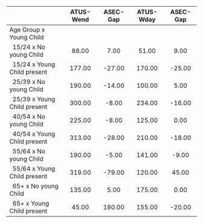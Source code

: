 
|                      |    ATUS-Wend |     ASEC-Gap |    ATUS-Wday |     ASEC-Gap |
| -------------------- | :----------: | :----------: | :----------: | :----------: |
| Age Group x Young Child |              |              |              |              |
| &nbsp;&nbsp;15/24 x No young Child |        88.00 |         7.00 |        51.00 |         9.00 |
| &nbsp;&nbsp;15/24 x Young Child present |       177.00 |       -27.00 |       170.00 |       -25.00 |
| &nbsp;&nbsp;25/39 x No young Child |       190.00 |       -14.00 |       100.00 |         5.00 |
| &nbsp;&nbsp;25/39 x Young Child present |       300.00 |        -8.00 |       234.00 |       -16.00 |
| &nbsp;&nbsp;40/54 x No young Child |       225.00 |        -8.00 |       125.00 |         0.00 |
| &nbsp;&nbsp;40/54 x Young Child present |       313.00 |       -28.00 |       210.00 |       -18.00 |
| &nbsp;&nbsp;55/64 x No young Child |       190.00 |        -5.00 |       141.00 |        -9.00 |
| &nbsp;&nbsp;55/64 x Young Child present |       319.00 |       -79.00 |       120.00 |        45.00 |
| &nbsp;&nbsp;65+ x No young Child |       135.00 |         5.00 |       175.00 |         0.00 |
| &nbsp;&nbsp;65+ x Young Child present |        45.00 |       180.00 |       155.00 |       -20.00 |

